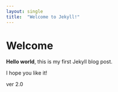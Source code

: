 ```yaml
---
layout: single
title:  "Welcome to Jekyll!"
---
```


# Welcome

**Hello world**, this is my first Jekyll blog post.

I hope you like it!

ver 2.0
